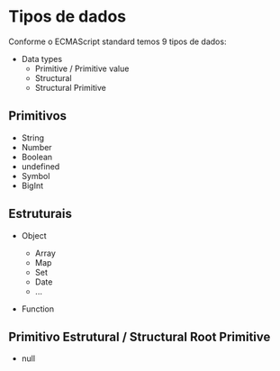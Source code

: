 # Tipos de dados

Conforme o ECMAScript standard temos 9 tipos de dados:

<!-- ECMAScript orgão que padroniza o JavaScript, cria padrões para JS -->

* Data types 
    * Primitive / Primitive value
    * Structural
    * Structural Primitive

## Primitivos

* String
* Number
* Boolean
* undefined
* Symbol
* BigInt

## Estruturais

* Object
    * Array
    * Map
    * Set
    * Date
    * ...

* Function

## Primitivo Estrutural / Structural Root Primitive

* null

